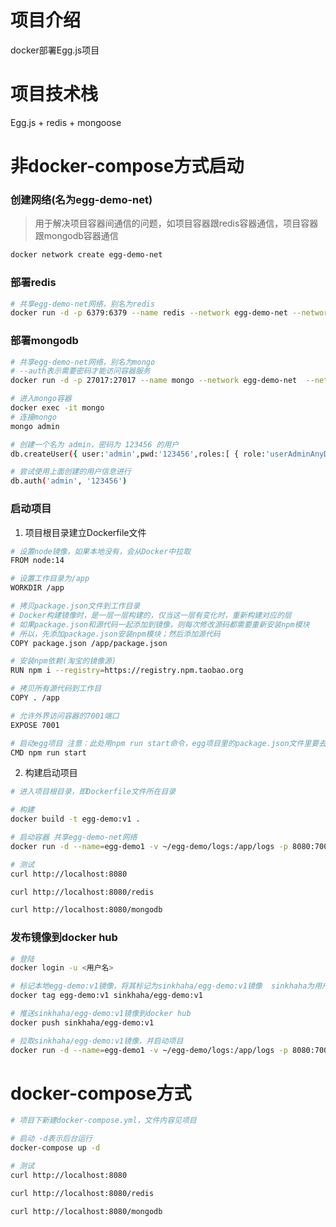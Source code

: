 # 项目介绍

docker部署Egg.js项目



# 项目技术栈

Egg.js + redis + mongoose



# 非docker-compose方式启动

###  创建网络(名为egg-demo-net)

> 用于解决项目容器间通信的问题，如项目容器跟redis容器通信，项目容器跟mongodb容器通信

```bash
docker network create egg-demo-net
```

### 部署redis

```bash
# 共享egg-demo-net网络，别名为redis
docker run -d -p 6379:6379 --name redis --network egg-demo-net --network-alias redis redis:latest
```

### 部署mongodb

```bash
# 共享egg-demo-net网络，别名为mongo
# --auth表示需要密码才能访问容器服务
docker run -d -p 27017:27017 --name mongo --network egg-demo-net  --network-alias mongo mongo:4.4.13 --auth

# 进入mongo容器
docker exec -it mongo 
# 连接mongo
mongo admin

# 创建一个名为 admin，密码为 123456 的用户
db.createUser({ user:'admin',pwd:'123456',roles:[ { role:'userAdminAnyDatabase', db: 'admin'},"readWriteAnyDatabase"]});

# 尝试使用上面创建的用户信息进行
db.auth('admin', '123456')
```

### 启动项目

1. 项目根目录建立Dockerfile文件

```bash
# 设置node镜像，如果本地没有，会从Docker中拉取
FROM node:14

# 设置工作目录为/app
WORKDIR /app

# 拷贝package.json文件到工作目录
# Docker构建镜像时，是一层一层构建的，仅当这一层有变化时，重新构建对应的层
# 如果package.json和源代码一起添加到镜像，则每次修改源码都需要重新安装npm模块
# 所以，先添加package.json安装npm模块；然后添加源代码
COPY package.json /app/package.json

# 安装npm依赖(淘宝的镜像源)
RUN npm i --registry=https://registry.npm.taobao.org

# 拷贝所有源代码到工作目
COPY . /app

# 允许外界访问容器的7001端口
EXPOSE 7001

# 启动egg项目 注意：此处用npm run start命令，egg项目里的package.json文件里要去掉--daemon参数
CMD npm run start
```

2. 构建启动项目

```bash
# 进入项目根目录，即Dockerfile文件所在目录

# 构建
docker build -t egg-demo:v1 .

# 启动容器 共享egg-demo-net网络
docker run -d --name=egg-demo1 -v ~/egg-demo/logs:/app/logs -p 8080:7001 --network egg-demo-net egg-demo:v1

# 测试
curl http://localhost:8080

curl http://localhost:8080/redis

curl http://localhost:8080/mongodb
```

### 发布镜像到docker hub

```bash
# 登陆
docker login -u <用户名>

# 标记本地egg-demo:v1镜像，将其标记为sinkhaha/egg-demo:v1镜像  sinkhaha为用户名
docker tag egg-demo:v1 sinkhaha/egg-demo:v1

# 推送sinkhaha/egg-demo:v1镜像到docker hub
docker push sinkhaha/egg-demo:v1

# 拉取sinkhaha/egg-demo:v1镜像，并启动项目
docker run -d --name=egg-demo1 -v ~/egg-demo/logs:/app/logs -p 8080:7001 --network egg-demo-net sinkhaha/egg-demo:v1
```



# docker-compose方式

```bash
# 项目下新建docker-compose.yml，文件内容见项目

# 启动 -d表示后台运行
docker-compose up -d

# 测试
curl http://localhost:8080

curl http://localhost:8080/redis

curl http://localhost:8080/mongodb
```

